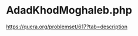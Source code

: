 # AdadKhodMoghaleb.php
https://quera.org/problemset/617?tab=description
<?php
$n = (int)readline("Enter a number: ");
$m = (preg_split('//u', $n, null, PREG_SPLIT_NO_EMPTY));
$w = array_reverse($m);
if($m == $w){
	echo "YES";
}else{
	echo "NO";
}
